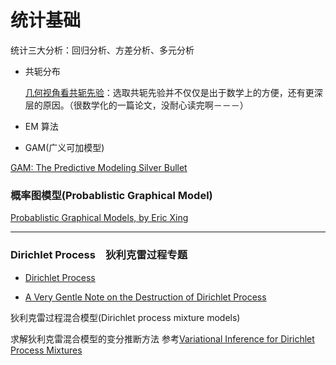 # 统计基础

统计三大分析：回归分析、方差分析、多元分析

- 共轭分布

    [几何视角看共轭先验](http://www.umiacs.umd.edu/~arvinda/mysite/papers/conjugate.pdf)：选取共轭先验并不仅仅是出于数学上的方便，还有更深层的原因。（很数学化的一篇论文，没耐心读完啊－－－）


- EM 算法


- GAM(广义可加模型)

[GAM: The Predictive Modeling Silver Bullet](http://multithreaded.stitchfix.com/blog/2015/07/30/gam/?utm_campaign=Data%2BElixir&utm_medium=email&utm_source=Data_Elixir_47)



### 概率图模型(Probablistic Graphical Model)

[Probablistic Graphical Models, by Eric Xing](http://www.cs.cmu.edu/~epxing/Class/10708-14/lecture.html)



---

### Dirichlet Process　狄利克雷过程专题



- [Dirichlet Process](http://www.gatsby.ucl.ac.uk/~ywteh/research/npbayes/dp.pdf)

- [A Very Gentle Note on the Destruction of Dirichlet Process ](http://users.cecs.anu.edu.au/~xzhang/pubDoc/notes/dirichlet_process.pdf)

狄利克雷过程混合模型(Dirichlet process  mixture models)

求解狄利克雷混合模型的变分推断方法
参考[Variational Inference for Dirichlet Process
Mixtures](http://www.cs.columbia.edu/~blei/papers/BleiJordan2004.pdf)
